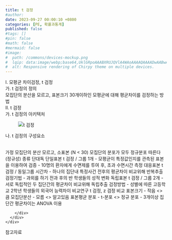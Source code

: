 ```yaml
---
title: t 검정
#author: 
date: 2023-09-27 00:00:10 +0800
categories: [PE, 확률과통계]
published: false
#tags: []
#pin: false
#math: false
#mermaid: false
#image:
#  path: /commons/devices-mockup.png
#  lqip: data:image/webp;base64,UklGRpoAAABXRUJQVlA4WAoAAAAQAAAADwAABwAAQUxQSDIAAAARL0AmbZurmr57yyIiqE8oiG0bejIYEQTgqiDA9vqnsUSI6H+oAERp2HZ65qP/VIAWAFZQOCBCAAAA8AEAnQEqEAAIAAVAfCWkAALp8sF8rgRgAP7o9FDvMCkMde9PK7euH5M1m6VWoDXf2FkP3BqV0ZYbO6NA/VFIAAAA
#  alt: Responsive rendering of Chirpy theme on multiple devices.
---
```


<div class="post-wrap">
  <div class="para">
    <div class="para-title">
      I. 모평균 차이검정, t 검정
    </div>
    <div class="para-cntnt">
      <div class="para">
        <div class="para-title">
          가. t 검정의 정의
        </div>
        <div class="para-cntnt">
            모집단의 분산을 모르고, 표본크기 30개이하인 모평균에 대해 평균차이를 검정하는 방법
        </div>
      </div>
    </div>
  </div>
  
  <div class="para">
    <div class="para-title">
      II. t 검정
    </div>
    <div class="para-cntnt">
      <div class="para">
        <div class="para-title">
          가. t 검정의 아키텍처
        </div>
        <div class="para-cntnt">
          <figure class="post-figure">
            <img src="/assets/img/posts/t-검정.png" alt="t 검정">
<!--            <figcaption>Source: Unveiling the Metaverse: Exploring Emerging Trends, Multifaceted Perspectives, and Future Challenges</figcaption>-->
          </figure>
        </div>
      </div>
      <div class="para">
        <div class="para-title">
          나. t 검정의 구성요소
        </div>
        <div class="para-cntnt">
          <table class="post-table">
          </table>
          가정
  모집단의 분산 모르고, 소표본 (N &lt; 30) 
  모집단의 분포가 모두 정규분포 따른다 (정규성) 
종류 단대독
  단일표본 t 검정 / 그룹 1개 - 모평균이 특정값인지를 관측된 표본을 이용하여 검증
    - 10명의 환자에게 수면제를 투여 후, 초과 수면시간 측정
  대응표본 t 검정 / 동일그룹 시간차 - 하나의 집단내 특정사건 전후의 평균차이 비교위해 반복추출 검정기법
    - 과외를 하기 전과 후의 반 학생들의 성적 변화
  독립표본 t 검정 / 그룹 2개 - 서로 독립적인 두 집단간의 평균차이 비교위해 독립추출 검정방법
    - 성별에 따른 고등학교 2학년 학생들의 외국어 능력차이 비교연구
t 검정, z 검정 비교
  표본크기 - 작음 &lt;&gt; 큼
  모집단분산 - 모름 &lt;&gt; 알고있음
  표본평균 분포 - t-분포 &lt;&gt; 정규 분포
- 3개이상 집단간 평균차이는 ANOVA 이용

        </div>
      </div>
    </div>
  </div>

  <div class="refr-wrap">
    <div class="refr-title">
        참고자료
    </div>
    <ol class="refr-list">
    <!--    <li>(나현식, 최대선) <a target="_blank" href="https://scienceon.kisti.re.kr/commons/util/originalView.do?cn=JAKO202225948430499&oCn=JAKO202225948430499&dbt=JAKO&journal=NJOU00291864">메타버스 보안 위협 요소 및 대응 방안 검토</a></li>-->
    <!--    <li>(M. Uddin, S. Manickam, H. Ullah, M. Obaidat and A. Dandoush) <a target="_blank" href="https://ieeexplore.ieee.org/abstract/document/10138386">Unveiling the Metaverse: Exploring Emerging Trends, Multifaceted Perspectives, and Future Challenges</a></li>-->
    </ol>
  </div>
</div>
